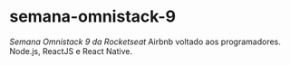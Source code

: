 # semana-omnistack-9
*Semana Omnistack 9 da Rocketseat*
Airbnb voltado aos programadores. Node.js, ReactJS e React Native.
